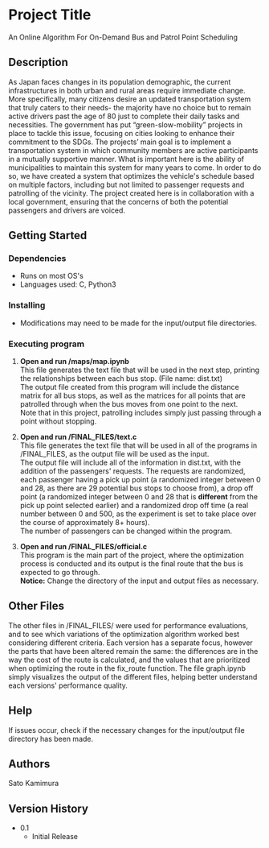 # Project Title

An Online Algorithm For On-Demand Bus and Patrol Point Scheduling

## Description

As Japan faces changes in its population demographic, the current infrastructures in both urban and rural areas require immediate change. More specifically, many citizens desire an updated transportation system that truly caters to their needs- the majority have no choice but to remain active drivers past the age of 80 just to complete their daily tasks and necessities. The government has put “green-slow-mobility” projects in place to tackle this issue, focusing on cities looking to enhance their commitment to the SDGs. The projects’ main goal is to implement a transportation system in which community members are active participants in a mutually supportive manner. What is important here is the ability of municipalities to maintain this system for many years to come. In order to do so, we have created a system that optimizes the vehicle's schedule based on multiple factors, including but not limited to passenger requests and patrolling of the vicinity. The project created here is in collaboration with a local government, ensuring that the concerns of both the potential passengers and drivers are voiced. 
## Getting Started

### Dependencies

* Runs on most OS's
* Languages used: C, Python3

### Installing

* Modifications may need to be made for the input/output file directories.

### Executing program

1. **Open and run /maps/map.ipynb**  
   This file generates the text file that will be used in the next step, printing the relationships between each bus stop. (File name: dist.txt)  
   The output file created from this program will include the distance matrix for all bus stops, as well as the matrices for all points that are patrolled through when the bus moves from one point to the next.  
   Note that in this project, patrolling includes simply just passing through a point without stopping.

2. **Open and run /FINAL_FILES/text.c**  
   This file generates the text file that will be used in all of the programs in /FINAL_FILES, as the output file will be used as the input.  
   The output file will include all of the information in dist.txt, with the addition of the passengers' requests. The requests are randomized, each passenger having a pick up point (a randomized integer between 0 and 28, as there are 29 potential bus stops to choose from), a drop off point (a randomized integer between 0 and 28 that is **different** from the pick up point selected earlier) and a randomized drop off time (a real number between 0 and 500, as the experiment is set to take place over the course of approximately 8+ hours).  
   The number of passengers can be changed within the program.

3. **Open and run /FINAL_FILES/official.c**  
   This program is the main part of the project, where the optimization process is conducted and its output is the final route that the bus is expected to go through.  
   **Notice:** Change the directory of the input and output files as necessary. 

## Other Files

The other files in /FINAL_FILES/ were used for performance evaluations, and to see which variations of the optimization algorithm worked best considering different criteria. Each version has a separate focus, however the parts that have been altered remain the same: the differences are in the way the cost of the route is calculated, and the values that are prioritized when optimizing the route in the fix_route function. The file graph.ipynb simply visualizes the output of the different files, helping better understand each versions' performance quality.

## Help

If issues occur, check if the necessary changes for the input/output file directory has been made. 

## Authors

Sato Kamimura 

## Version History

* 0.1
    * Initial Release



